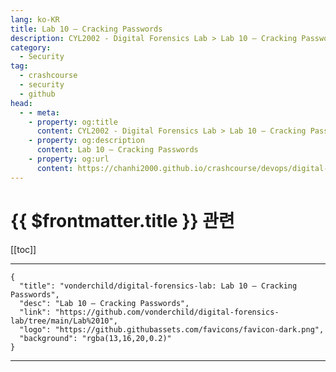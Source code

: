 ```yaml
---
lang: ko-KR
title: Lab 10 — Cracking Passwords
description: CYL2002 - Digital Forensics Lab > Lab 10 — Cracking Passwords
category:
  - Security
tag:
  - crashcourse
  - security
  - github
head:
  - - meta:
    - property: og:title
      content: CYL2002 - Digital Forensics Lab > Lab 10 — Cracking Passwords
    - property: og:description
      content: Lab 10 — Cracking Passwords
    - property: og:url
      content: https://chanhi2000.github.io/crashcourse/devops/digital-forensics-lab/09.html
---
```


# {{ $frontmatter.title }} 관련

[[toc]]

---

```component VPCard
{
  "title": "vonderchild/digital-forensics-lab: Lab 10 — Cracking Passwords",
  "desc": "Lab 10 — Cracking Passwords",
  "link": "https://github.com/vonderchild/digital-forensics-lab/tree/main/Lab%2010",
  "logo": "https://github.githubassets.com/favicons/favicon-dark.png",
  "background": "rgba(13,16,20,0.2)"
}
```

---

<TagLinks />